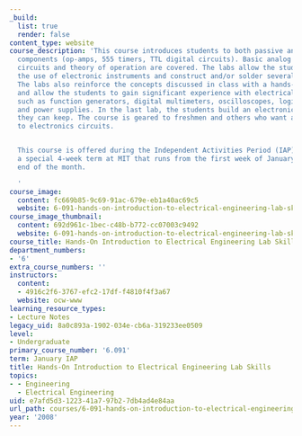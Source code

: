 ```yaml
---
_build:
  list: true
  render: false
content_type: website
course_description: 'This course introduces students to both passive and active electronic
  components (op-amps, 555 timers, TTL digital circuits). Basic analog and digital
  circuits and theory of operation are covered. The labs allow the students to master
  the use of electronic instruments and construct and/or solder several circuits.
  The labs also reinforce the concepts discussed in class with a hands-on approach
  and allow the students to gain significant experience with electrical instruments
  such as function generators, digital multimeters, oscilloscopes, logic analyzers
  and power supplies. In the last lab, the students build an electronic circuit that
  they can keep. The course is geared to freshmen and others who want an introduction
  to electronics circuits.


  This course is offered during the Independent Activities Period (IAP), which is
  a special 4-week term at MIT that runs from the first week of January until the
  end of the month.

  '
course_image:
  content: fc669b85-9c69-91ac-679e-eb1a40ac69c5
  website: 6-091-hands-on-introduction-to-electrical-engineering-lab-skills-january-iap-2008
course_image_thumbnail:
  content: 692d961c-1bec-c48b-b772-cc07003c9492
  website: 6-091-hands-on-introduction-to-electrical-engineering-lab-skills-january-iap-2008
course_title: Hands-On Introduction to Electrical Engineering Lab Skills
department_numbers:
- '6'
extra_course_numbers: ''
instructors:
  content:
  - 4916c2f6-3767-efc2-17df-f4810f4f3a67
  website: ocw-www
learning_resource_types:
- Lecture Notes
legacy_uid: 8a0c893a-1902-034e-cb6a-319233ee0509
level:
- Undergraduate
primary_course_number: '6.091'
term: January IAP
title: Hands-On Introduction to Electrical Engineering Lab Skills
topics:
- - Engineering
  - Electrical Engineering
uid: e7afd5d3-1223-41a7-97b2-7db4ad4e84aa
url_path: courses/6-091-hands-on-introduction-to-electrical-engineering-lab-skills-january-iap-2008
year: '2008'
---
```


